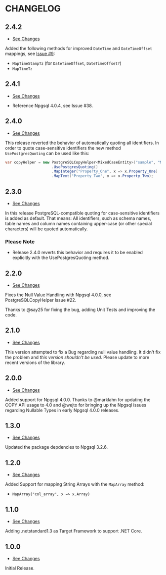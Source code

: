 # CHANGELOG #

## 2.4.2 ##

* [See Changes](https://github.com/bytefish/PostgreSQLCopyHelper/compare/2.3.0...2.4.2)

Added the following methods for improved ``DateTime`` and ``DateTimeOffset`` mappings, see [Issue #9]():

* ``MapTimeStampTz`` (for ``DateTimeOffset``, ``DateTimeOffset?``)
* ``MapTimeTz``

## 2.4.1 ##

* [See Changes](https://github.com/bytefish/PostgreSQLCopyHelper/compare/2.3.0...2.4.1)

* Reference Npgsql 4.0.4, see Issue #38.

## 2.4.0 ##

* [See Changes](https://github.com/bytefish/PostgreSQLCopyHelper/compare/2.3.0...2.4.0)

This release reverted the behavior of automatically quoting all identifiers. In order to quote case-sensitive identifiers the new method ``UsePostgresQuoting`` can be used like this:

```csharp
var copyHelper = new PostgreSQLCopyHelper<MixedCaseEntity>("sample", "MixedCaseEntity")
                     .UsePostgresQuoting()
                     .MapInteger("Property_One", x => x.Property_One)
                     .MapText("Property_Two", x => x.Property_Two);
```

## 2.3.0 ##

* [See Changes](https://github.com/bytefish/PostgreSQLCopyHelper/compare/2.2.0...2.3.0)

In this release PostgreSQL-compatible quoting for case-sensitive identifiers is added as default. That means: All identifiers, such as schema names, table names and column names containing upper-case (or other special characters) will be quoted automatically.

### Please Note ###

* Release 2.4.0 reverts this behavior and requires it to be enabled explicitly with the UsePostgresQuoting method.

## 2.2.0 ##

* [See Changes](https://github.com/bytefish/PostgreSQLCopyHelper/compare/2.1.0...2.2.0)

Fixes the Null Value Handling with Npgsql 4.0.0, see PostgreSQLCopyHelper Issue #22.

Thanks to @say25 for fixing the bug, adding Unit Tests and improving the code.

## 2.1.0 ##

* [See Changes](https://github.com/bytefish/PostgreSQLCopyHelper/compare/2.0.0...2.1.0)

This version attempted to fix a Bug regarding null value handling. It didn't fix the problem and *this version shouldn't be used*. Please update to more recent versions of the library.

## 2.0.0 ##

* [See Changes](https://github.com/bytefish/PostgreSQLCopyHelper/compare/1.3.0...2.0.0)

Added support for Npgsql 4.0.0. Thanks to @marklahn for updating the COPY API usage to 4.0 and @wejto for bringing up the Npgsql issues regarding Nullable Types in early Npgsql 4.0.0 releases.

## 1.3.0 ##

* [See Changes](https://github.com/bytefish/PostgreSQLCopyHelper/compare/1.2.0...1.3.0)

Updated the package depdencies to Npgsql 3.2.6.

## 1.2.0 ##

* [See Changes](https://github.com/bytefish/PostgreSQLCopyHelper/compare/1.1.0...1.2.0)

Added Support for mapping String Arrays with the ``MapArray`` method:

* ``MapArray("col_array", x => x.Array)``

## 1.1.0 ##

* [See Changes](https://github.com/bytefish/PostgreSQLCopyHelper/compare/1.0.0...1.1.0)

Adding .netstandard1.3 as Target Framework to support .NET Core.

## 1.0.0 ##

* [See Changes](https://github.com/bytefish/PostgreSQLCopyHelper/compare/0.2...1.0.0)

Initial Release.